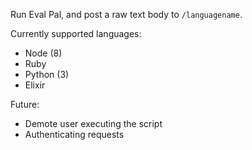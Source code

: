 Run Eval Pal, and post a raw text body to `/languagename`.

Currently supported languages:
- Node (8)
- Ruby
- Python (3)
- Elixir

Future:
  - Demote user executing the script
  - Authenticating requests
